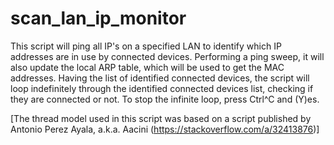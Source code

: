 # scan_lan_ip_monitor

This script will ping all IP's on a specified LAN to identify which IP addresses are in use by connected devices. 
Performing a ping sweep, it will also update the local ARP table, which will be used to get the MAC addresses.
Having the list of identified connected devices, the script will loop indefinitely through the identified connected devices list, checking if they are connected or not.
To stop the infinite loop, press Ctrl^C and (Y)es.

 [The thread model used in this script was based on a script published by Antonio Perez Ayala, a.k.a. Aacini (https://stackoverflow.com/a/32413876)]
